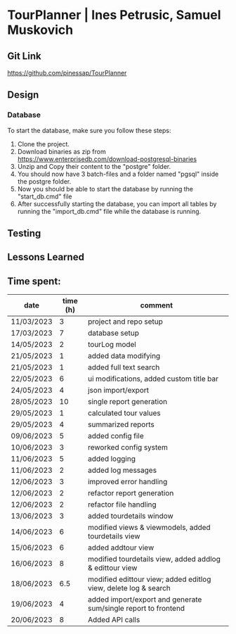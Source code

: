 # TourPlanner | Ines Petrusic, Samuel Muskovich

## Git Link

https://github.com/pinessap/TourPlanner

## Design

### Database

To start the database, make sure you follow these steps:

1. Clone the project.
2. Download binaries as zip from https://www.enterprisedb.com/download-postgresql-binaries
3. Unzip and Copy their content to the "postgre" folder.
4. You should now have 3 batch-files and a folder named "pgsql" inside the postgre folder.
5. Now you should be able to start the database by running the "start_db.cmd" file
6. After successfully starting the database, you can import all tables by running the "import_db.cmd" file while the database is running.

## Testing

## Lessons Learned

## Time spent:

| date       | time (h) | comment                                                         |
|------------|----------|-----------------------------------------------------------------|
| 11/03/2023 | 3        | project and repo setup                                          |
| 17/03/2023 | 7        | database setup                                                  |
| 14/05/2023 | 2        | tourLog model                                                   |
| 21/05/2023 | 1        | added data modifying                                            |
| 21/05/2023 | 1        | added full text search                                          |
| 22/05/2023 | 6        | ui modifications, added custom title bar                        |
| 24/05/2023 | 4        | json import/export                                              |
| 28/05/2023 | 10       | single report generation                                        |
| 29/05/2023 | 1        | calculated tour values                                          |
| 29/05/2023 | 4        | summarized reports                                              |
| 09/06/2023 | 5        | added config file                                               |
| 10/06/2023 | 3        | reworked config system                                          |
| 11/06/2023 | 5        | added logging                                                   |
| 11/06/2023 | 2        | added log messages                                              |
| 12/06/2023 | 3        | improved error handling                                         |
| 12/06/2023 | 2        | refactor report generation                                      |
| 12/06/2023 | 2        | refactor file handling                                          |
| 13/06/2023 | 3        | added tourdetails window                                        |
| 14/06/2023 | 6        | modified views & viewmodels, added tourdetails view             |
| 15/06/2023 | 6        | added addtour view                                              |
| 16/06/2023 | 8        | modified tourdetails view, added addlog & edittour view         |
| 18/06/2023 | 6.5      | modified edittour view; added editlog view, delete log & search |
| 19/06/2023 | 4        | added import/export and generate sum/single report to frontend  |
| 20/06/2023 | 8        | Added API calls                                                 |
